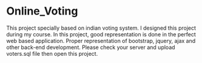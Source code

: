 # Online_Voting
This project specially based on indian voting system. I designed this project during my course. In this project, good representation is done
in the perfect web based application. Proper representation of bootstrap, jquery, ajax and other back-end development.
Please check your server and upload voters.sql file then open this project.
